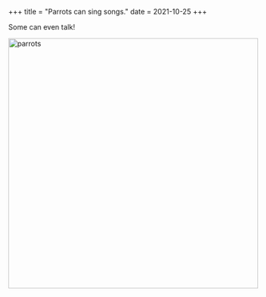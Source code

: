 +++
title = "Parrots can sing songs."
date = 2021-10-25
+++

Some can even talk!

<img src="https://upload.wikimedia.org/wikipedia/commons/thumb/8/88/Eclectus_roratus-20030511.jpg/640px-Eclectus_roratus-20030511.jpg" alt="parrots" width="500">

